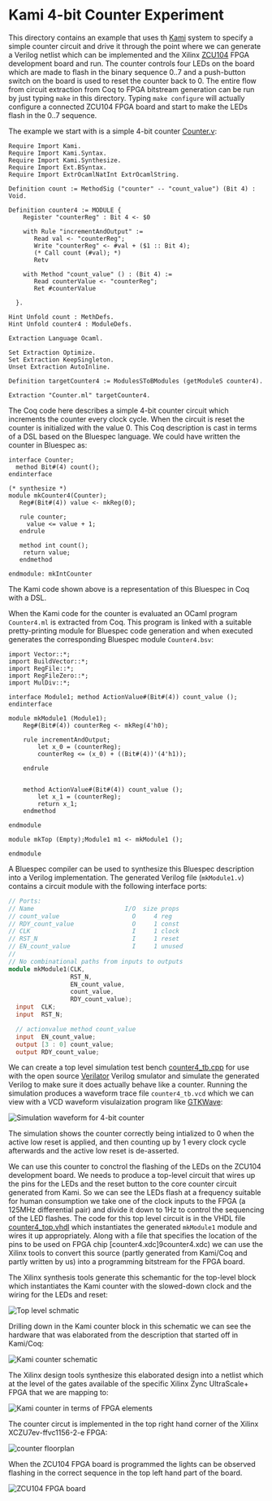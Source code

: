 # Kami 4-bit Counter Experiment

This directory contains an example that uses th [Kami](https://github.com/mit-plv/kami) system to specify a simple counter circuit and drive it through the point where we can generate a Verilog netlist which can be implemented and the Xilinx [ZCU104](https://www.xilinx.com/products/boards-and-kits/zcu104.htm) FPGA development board and run. The counter controls four LEDs on the board which are made
to flash in the binary sequence 0..7 and a push-button switch on the board is used to reset the counter back to 0. The entire flow from circuit extraction from Coq to FPGA bitstream generation can be run by
just typing `make` in this directory. Typing `make configure` will actually configure a connected
ZCU104 FPGA board and start to make the LEDs flash in the 0..7 sequence.

The example we start with is a simple 4-bit counter [Counter.v](Counter.v):
```coq
Require Import Kami.
Require Import Kami.Syntax.
Require Import Kami.Synthesize.
Require Import Ext.BSyntax.
Require Import ExtrOcamlNatInt ExtrOcamlString.

Definition count := MethodSig ("counter" -- "count_value") (Bit 4) : Void.

Definition counter4 := MODULE {
    Register "counterReg" : Bit 4 <- $0

    with Rule "incrementAndOutput" :=
       Read val <- "counterReg";
       Write "counterReg" <- #val + ($1 :: Bit 4);
       (* Call count (#val); *)
       Retv

    with Method "count_value" () : (Bit 4) :=
       Read counterValue <- "counterReg";
       Ret #counterValue

  }.

Hint Unfold count : MethDefs.
Hint Unfold counter4 : ModuleDefs.

Extraction Language Ocaml.

Set Extraction Optimize.
Set Extraction KeepSingleton.
Unset Extraction AutoInline.

Definition targetCounter4 := ModulesSToBModules (getModuleS counter4).

Extraction "Counter.ml" targetCounter4.
```

The Coq code here describes a simple 4-bit counter circuit which increments the counter every clock cycle.
When the circuit is reset the counter is initialized with the value 0. This Coq description is cast in terms
of a DSL based on the Bluespec language. We could have written the counter in Bluespec as:

```
interface Counter;
  method Bit#(4) count();
endinterface

(* synthesize *)
module mkCounter4(Counter);
   Reg#(Bit#(4)) value <- mkReg(0);

   rule counter;
     value <= value + 1;
   endrule

   method int count();
    return value;
   endmethod

endmodule: mkIntCounter
```
The Kami code shown above is a representation of this Bluespec in Coq with a DSL.

When the Kami code for the counter is evaluated an OCaml program `Counter4.ml` is extracted from Coq.
This program is linked with a suitable pretty-printing module for Bluespec code
generation and when executed generates the corresponding Bluespec module `Counter4.bsv`:

```
import Vector::*;
import BuildVector::*;
import RegFile::*;
import RegFileZero::*;
import MulDiv::*;

interface Module1; method ActionValue#(Bit#(4)) count_value ();
endinterface

module mkModule1 (Module1);
    Reg#(Bit#(4)) counterReg <- mkReg(4'h0);
    
    rule incrementAndOutput;
        let x_0 = (counterReg);
        counterReg <= (x_0) + ((Bit#(4))'(4'h1));
        
    endrule
    
    
    method ActionValue#(Bit#(4)) count_value ();
        let x_1 = (counterReg);
        return x_1;
    endmethod
    
endmodule

module mkTop (Empty);Module1 m1 <- mkModule1 ();
                     
endmodule

```

A Bluespec compiler can be used to synthesize this Bluespec description into a Verilog implementation.
The generated Verilog file (`mkModule1.v`) contains a circuit module with the following interface ports:

```verilog
// Ports:
// Name                         I/O  size props
// count_value                    O     4 reg
// RDY_count_value                O     1 const
// CLK                            I     1 clock
// RST_N                          I     1 reset
// EN_count_value                 I     1 unused
//
// No combinational paths from inputs to outputs
module mkModule1(CLK,
                 RST_N,
                 EN_count_value,
                 count_value,
                 RDY_count_value);
  input  CLK;
  input  RST_N;

  // actionvalue method count_value
  input  EN_count_value;
  output [3 : 0] count_value;
  output RDY_count_value;

```

We can create a top level simulation test bench [counter4_tb.cpp](counter4_tb.cpp) for use with the
open source [Verilator](https://www.veripool.org/wiki/verilator) Verilog smulator and simulate the generated Verilog to make sure it does actually behave like a counter. Running the simulation produces a waveform
trace file `counter4_tb.vcd` which we can view with a VCD waveform visulaization program like
[GTKWave](http://gtkwave.sourceforge.net/):

![Simulation waveform for 4-bit counter](counter4.png)

The simulation shows the counter correctly being intialized to 0 when the active low reset is applied, and
then counting up by 1 every clock cycle afterwards and the active low reset is de-asserted.

We can use this counter to conctrol the flashing of the LEDs on the ZCU104 development board. We needs to
produce a top-level circuit that wires up the pins for the LEDs and the reset button to the core counter
circuit generated from Kami. So we can see the LEDs flash at a frequency suitable for human consumption
we take one of the clock inputs to the FPGA (a 125MHz differential pair) and divide it down to 1Hz to
control the sequencing of the LED flashes. The code for this top level circuit is in the VHDL file
[counter4_top.vhdl](counter4_top.vhdl) which instantiates the generated `mkModule1` module and wires
it up appropriately. Along with a file that specifies the location of the pins to be used on FPGA chip
[counter4.xdc]9counter4.xdc) we can use the Xilinx tools to convert this source (partly generated from
Kami/Coq and partly written by us) into a programming bitstream for the FPGA board.

The Xilinx synthesis tools generate this schemantic for the top-level block which instantiates
the Kami counter with the slowed-down clock and the wiring for the LEDs and reset:

![Top level schmatic](counter4_top_sch.png)

Drilling down in the Kami counter block in this schematic we can see the hardware that was elaborated
from the description that started off in Kami/Coq:

![Kami counter schematic](kami_counter_sch.png)

The Xilinx design tools synthesize this elaborated design into a netlist which at the level of
the gates available of the specific Xilinx Zync UltraScale+ FPGA that we are mapping to:

![Kami counter in terms of FPGA elements](kami_counter_fpga.png)

The counter circut is implemented in the top right hand corner of the Xilinx XCZU7ev-ffvc1156-2-e FPGA:

![counter floorplan](counter_floorplan.png)

When the  ZCU104 FPGA board is programmed the lights can be observed flashing in the correct
sequence in the top left hand part of the board.

![ZCU104 FPGA board](zcu104.jpg)

